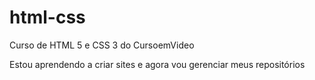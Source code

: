 # html-css
 Curso de HTML 5 e CSS 3  do CursoemVideo

 Estou aprendendo a criar sites e agora vou gerenciar meus repositórios

